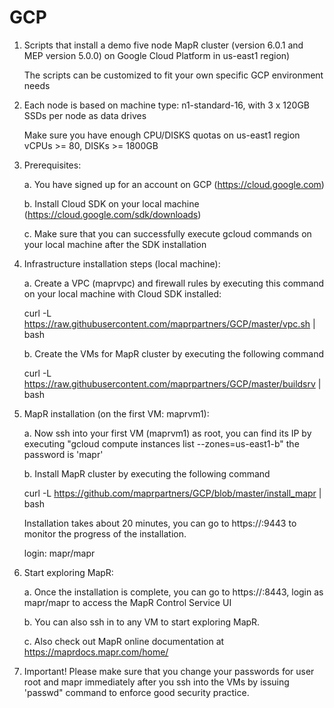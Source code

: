 # GCP

1. Scripts that install a demo five node MapR cluster (version 6.0.1 and MEP version 5.0.0) on Google Cloud 
   Platform in us-east1 region)

   The scripts can be customized to fit your own specific GCP environment needs

2. Each node is based on machine type: 
   n1-standard-16, with 3 x 120GB SSDs per node as data drives
   
   Make sure you have enough CPU/DISKS quotas on us-east1 region
   vCPUs >= 80, DISKs >= 1800GB

3. Prerequisites:
 
   a. You have signed up for an account on GCP (https://cloud.google.com)
   
   b. Install Cloud SDK on your local machine (https://cloud.google.com/sdk/downloads)
   
   c. Make sure that you can successfully execute gcloud commands on your local machine after the
      SDK installation

4. Infrastructure installation steps (local machine): 

   a. Create a VPC (maprvpc) and firewall rules by executing this command on your local machine with Cloud SDK installed:
   
      curl -L https://raw.githubusercontent.com/maprpartners/GCP/master/vpc.sh | bash

   
   b. Create the VMs for MapR cluster by executing the following command
   
      curl -L https://raw.githubusercontent.com/maprpartners/GCP/master/buildsrv | bash

5. MapR installation (on the first VM: maprvm1): 
   
   a. Now ssh into your first VM (maprvm1) as root, you can find its IP by executing "gcloud compute instances list --zones=us-east1-b"
      the password is 'mapr'
      
   b. Install MapR cluster by executing the following command
   
      curl -L https://github.com/maprpartners/GCP/blob/master/install_mapr | bash
     
      Installation takes about 20 minutes, you can go to https://<IP of first VM>:9443 to monitor the progress of the installation. 

      login: mapr/mapr 

6. Start exploring MapR:
   
   a. Once the installation is complete, you can go to https://<IP of first VM>:8443, login as mapr/mapr to access the MapR Control Service UI

   b. You can also ssh in to any VM to start exploring MapR. 
 
   c. Also check out MapR online documentation at https://maprdocs.mapr.com/home/

7. Important! Please make sure that you change your passwords for user root and mapr immediately after you ssh into the VMs by issuing 'passwd" command to enforce good security practice.
    
